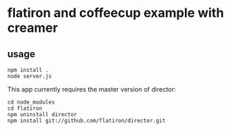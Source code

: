 # flatiron and coffeecup example with creamer

## usage

```
npm install .
node server.js
```

This app currently requires the master version of director:

```
cd node_modules
cd flatiron
npm uninstall director
npm install git://github.com/flatiron/director.git
```
